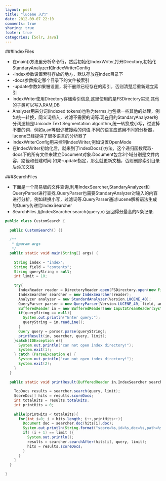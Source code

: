 ```yaml
---
layout: post
title: "lucene 入门"
date: 2012-09-07 22:10
comments: true
sharing: true
footer: true
categories: [Solr, Java]
---
```


###IndexFiles

+ 在main()方法里分析命令行，然后初始化IndexWriter,打开Directory,初始化StandaryAnalyzer和IndexWriterConfig
+ -index参数设置索引存放的地方，默认存放在index目录下
+ -docs参数指定哪个目录下的文件被索引
+ -update参数如果被设置，将不删除已经存在的索引，否则清楚后重新建立索引
+ IndexWriter使用Directory存储索引信息,这里使用的是FSDirectory实现,其他的子类可以写入RAM,DB
+ Analyzer用来分词(indexed tokens)也称为terms,也包括一些其他的处理，例如统一转换，同义词插入，过滤不需要的词等.现在用的StandaryAnalyzer的分词逻辑是Unicode Text Segmentation algorithm,统一转换成小写，过滤掉不要的词，例如a,an等很少被搜索的词语.不同的语言应该用不同的分析器，lucene已经提供了很多语言的分析器了
+ IndexWriterConfig用来控制IndexWriter,例如设置OpenMode
+ 在IndexWriter初始化后，就来到了indexDocs()方法，这个递归函数爬取-docs下的所有文件来建立Document对象.Document包含3个域分别是文件内容，路径和创建时间.如果-update指定，那么就更新文档，否则删除索引目录后添加文档 


###SearchFiles

+ 下面是一个简易版的文件查询,利用IndexSearcher,StandaryAnalyzer和QueryParser进行查找,QueryParser也需要StandaryAnalyzer对输入的内容进行分析，例如转换小写，过滤词等.QueryParser通过lucene解析语法生成的Query传递给IndexSearcher
+ SearchFiles 用IndexSearcher.search(query,n) 返回得分最高的N条记录.

```java
public class CustomSearch {
  
  public CustomSearch() {}
  
  /**
   * @param args
   */
  public static void main(String[] args) {
    
    String index = "index";
    String field = "contents";
    String queryString = null;
    int limit = 10;
    
    try{
      IndexReader reader = DirectoryReader.open(FSDirectory.open(new File(index)));
      IndexSearcher searcher = new IndexSearcher(reader);
      Analyzer analyzer = new StandardAnalyzer(Version.LUCENE_40);
      QueryParser parser = new QueryParser(Version.LUCENE_40, field, analyzer);
      BufferedReader in = new BufferedReader(new InputStreamReader(System.in,"UTF-8"));
      if(queryString == null){
        System.out.println("Enter query:");
        queryString = in.readLine();
      }
      Query query = parser.parse(queryString);
      printResult(in, searcher, query, limit);
    }catch(IOException e){
      System.out.println("can not open index directory!");
      System.exit(1);
    } catch (ParseException e) {
      System.out.println("can not open index directory!");
      System.exit(2);
    }
  }
  
  public static void printResult(BufferedReader in,IndexSearcher searcher,Query query,int limit) throws IOException{
    
    TopDocs results = searcher.search(query, limit);
    ScoreDoc[] hits = results.scoreDocs;
    int totalHits = results.totalHits;
    int printHits = 0;
    
    while(printHits < totalHits){
      for(int i=0; i < hits.length; i++,printHits++){
        Document doc = searcher.doc(hits[i].doc);
        System.out.println(String.format("score=%s,id=%s,doc=%s,path=%s",hits[i].score, printHits + 1, hits[i].doc, doc.get("path") ));
        if( (i + 1) == limit ){
          System.out.println();
          results = searcher.searchAfter(hits[i], query, limit);
          hits = results.scoreDocs;
        }
      }
    }
  }
  
}
```
